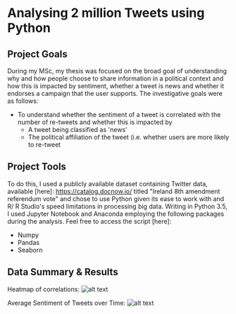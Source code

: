 # Analysing 2 million Tweets using Python 

## Project Goals 
During my MSc, my thesis was focused on the broad goal of understanding why and how people choose to share information in a political context and how this is impacted by sentiment, whether a tweet is news and whether it endorses a campaign that the user supports. The investigative goals were as follows:
* To understand whether the sentiment of a tweet is correlated with the number of re-tweets and whether this is impacted by
    * A tweet being classified as 'news'  
    * The political affiliation of the tweet (i.e. whether users are more likely to re-tweet 

## Project Tools 
To do this, I used a publicly available dataset containing Twitter data, available [here]: https://catalog.docnow.io/ titled "Ireland 8th amendment referendum vote" and chose to use Python given its ease to work with and R/ R Studio's speed limitations in processing big data. Writing in Python 3.5, I used Jupyter Notebook and Anaconda employing the following packages during the analysis. Feel free to access the script [here]:  

* Numpy 
* Pandas 
* Seaborn

## Data Summary & Results 

Heatmap of correlations: 
![alt text](https://github.com/trisharjani/python/blob/master/images/network%20mapping.jpg "Network Visualisation")

Average Sentiment of Tweets over Time: 
![alt text](https://github.com/trisharjani/python/blob/master/images/sentiment_over_time.jpg "Sentiment over Time")

